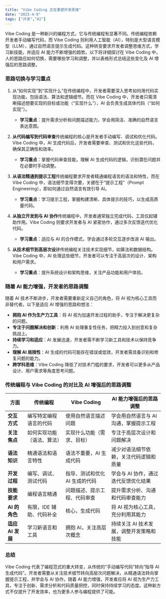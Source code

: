 ```yaml
---
title: "Vibe Coding 正在重塑开发思维"
date: "2025-4-9"
tags: ["开发","AI"]
---
```

Vibe Coding 是一种新兴的编程方式，它与传统编程有显著不同。传统编程依赖开发者手动编写代码，而 Vibe Coding 则利用人工智能（AI），特别是大型语言模型（LLM），通过自然语言提示生成代码。这种转变要求开发者调整思维方式，学习新技能，并适应 AI 能力不断增强的趋势。以下将详细探讨在 Vibe Coding 中，人的思路应如何切换，需要哪些学习和调整，并以表格形式总结这些变化及 AI 增强后的思路调整。

### **思路切换与学习重点**

1. 从“如何实现”到“实现什么”在传统编程中，开发者需要深入思考如何用代码实现功能，包括语法、算法和逻辑细节。而在 Vibe Coding 中，开发者只需清晰描述想要实现的目标或功能（“实现什么”），AI 会负责生成具体代码（“如何实现”）。

   - **学习重点**：提升需求分析和问题描述能力，学会用简洁、准确的自然语言表达意图。
2. **从代码编写到代码审查**传统编程的核心是开发者手动编写、调试和优化代码。Vibe Coding 中，AI 生成代码后，开发者需要审查、测试和优化这些代码，确保其正确性和效率。

   - **学习重点**：掌握代码审查技能，理解 AI 生成代码的逻辑，识别潜在问题并在必要时手动调整。
3. **从语法精通到提示工程**传统编程要求开发者精通编程语言的语法和特性，而在 Vibe Coding 中，语法细节变得次要，关键在于“提示工程”（Prompt Engineering），即如何通过自然语言有效引导 AI。

   - **学习重点**：学习提示工程，掌握构建清晰、具体提示的技巧，以生成高质量代码。
4. **从独立开发到与 AI 协作**传统编程中，开发者通常独立完成代码，工具仅起辅助作用。Vibe Coding 则要求开发者与 AI 紧密协作，通过多次反馈迭代优化代码。

   - **学习重点**：适应与 AI 的合作模式，学会通过多轮交互逐步改进 AI 输出。
5. **从技术细节到高层次设计**传统编程关注技术实现细节，如算法和数据结构。Vibe Coding 中，AI 处理这些细节，开发者可以专注于高层次的设计、架构和用户需求。

   - **学习重点**：提升系统设计和架构思维，关注产品功能和用户体验。

### **随着 AI 能力增强，开发者的思路调整**

随着 AI 技术不断进步，开发者需要重新定义自己的角色，将 AI 视为核心工具而非替代者。以下是适应 AI 增强的思路和想法：

- **拥抱 AI 作为生产力工具**：将 AI 视为加速开发过程的助手，专注于解决更复杂的问题。
- **专注于问题解决和创新**：利用 AI 处理重复性任务，把精力投入到创意和复杂挑战上。
- **持续学习和适应**：AI 发展迅速，开发者需不断学习新工具和技术以保持竞争力。
- **理解 AI 局限性**：AI 生成的代码可能存在错误或低效，开发者需具备识别和修复问题的能力。
- **跨学科思维**：Vibe Coding 降低了对技术门槛的要求，开发者可以更多从产品设计、用户需求等角度思考问题。

### **传统编程与 Vibe Coding 的对比及 AI 增强后的思路调整**


| **方面**         | **传统编程**               | **Vibe Coding**                | **AI 能力增强后的思路调整**              |
| ---------------- | -------------------------- | ------------------------------ | ---------------------------------------- |
| **交互方式**     | 编写特定编程语言的代码     | 使用自然语言描述问题           | 学会用自然语言与 AI 沟通，掌握提示工程   |
| **关注焦点**     | 如何实现功能（语法、算法） | 实现什么功能（需求、目标）     | 专注于高层次设计和问题解决               |
| **语法知识**     | 精通语法和语言特性         | 语法不重要，AI 生成代码        | 减少对语法细节依赖，关注代码逻辑和质量   |
| **开发过程**     | 编写、调试、测试代码       | 指导、测试和优化 AI 生成的代码 | 学会与 AI 协作，通过迭代反馈优化结果     |
| **技能要求**     | 编程语言精通               | 问题描述、提示工程、代码审查   | 提升需求分析、沟通和代码审查能力         |
| **AI 的角色**    | 有限，IDE 辅助、代码补全   | 核心，生成代码                 | 将 AI 视为核心工具，充分利用其能力       |
| **适应 AI 发展** | 学习新语言和工具           | 拥抱 AI，关注高层次概念        | 持续关注 AI 技术发展，调整开发策略和技能 |

### **总结**

Vibe Coding 代表了编程范式的重大转变，从传统的“手动编写代码”转向“指导 AI 生成代码”。开发者需要从关注技术细节转向高层次问题解决，从精通语法转向掌握提示工程，并学会与 AI 协作。随着 AI 能力增强，开发者应将 AI 视为生产力工具，专注于创新、需求分析和代码质量把控，同时保持持续学习的态度。这种新方式不仅提升了开发效率，也为更多人参与编程提供了可能。

